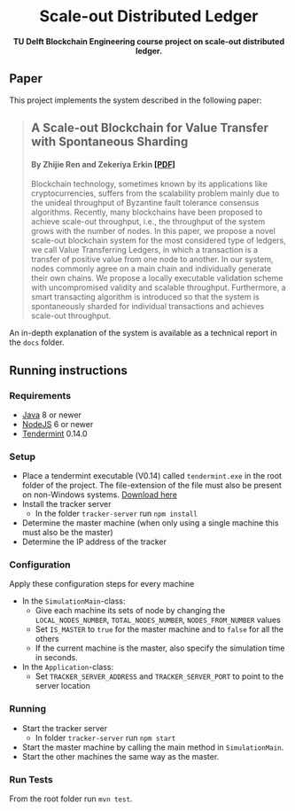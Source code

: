 <h1 align="center">
  Scale-out Distributed Ledger
</h1>

<h4 align="center">TU Delft Blockchain Engineering course project on scale-out distributed ledger.</h4>

## Paper
This project implements the system described in the following paper:

> ## A Scale-out Blockchain for Value Transfer with Spontaneous Sharding
> #### By Zhijie Ren and Zekeriya Erkin [[PDF]](https://arxiv.org/abs/1801.02531)
> Blockchain technology, sometimes known by its applications like cryptocurrencies, suffers from the scalability problem mainly due to the unideal throughput of Byzantine fault tolerance consensus algorithms. Recently, many blockchains have been proposed to achieve scale-out throughput, i.e., the throughput of the system grows with the number of nodes. In this paper, we propose a novel scale-out blockchain system for the most considered type of ledgers, we call Value Transferring Ledgers, in which a transaction is a transfer of positive value from one node to another. In our system, nodes commonly agree on a main chain and individually generate their own chains. We propose a locally executable validation scheme with uncompromised validity and scalable throughput. Furthermore, a smart transacting algorithm is introduced so that the system is spontaneously sharded for individual transactions and achieves scale-out throughput.

An in-depth explanation of the system is available as a technical report in the `docs` folder.

## Running instructions
### Requirements
- [Java](https://java.com/en/download/) 8 or newer
- [NodeJS](https://nodejs.org/) 6 or newer
- [Tendermint](https://tendermint.com/) 0.14.0

### Setup
- Place a tendermint executable (V0.14) called `tendermint.exe` in the root folder of the project. The file-extension of the file must also be present on non-Windows systems. [Download here](https://tendermint.com/downloads)
- Install the tracker server
  - In the folder `tracker-server` run `npm install`
- Determine the master machine (when only using a single machine this must also be the master)
- Determine the IP address of the tracker

### Configuration
Apply these configuration steps for every machine
- In the `SimulationMain`-class:
  - Give each machine its sets of node by changing the `LOCAL_NODES_NUMBER`, `TOTAL_NODES_NUMBER`, `NODES_FROM_NUMBER` values
  - Set `IS_MASTER` to `true` for the master machine and to `false` for all the others
  - If the current machine is the master, also specify the simulation time in seconds.
- In the `Application`-class:
  - Set `TRACKER_SERVER_ADDRESS` and `TRACKER_SERVER_PORT` to point to the server location
    
### Running
- Start the tracker server
  - In folder `tracker-server` run `npm start`
- Start the master machine by calling the main method in `SimulationMain`. 
- Start the other machines the same way as the master.

### Run Tests
From the root folder run `mvn test`.
